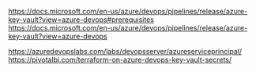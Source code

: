 https://docs.microsoft.com/en-us/azure/devops/pipelines/release/azure-key-vault?view=azure-devops#prerequisites
https://docs.microsoft.com/en-us/azure/devops/pipelines/release/azure-key-vault?view=azure-devops

https://azuredevopslabs.com/labs/devopsserver/azureserviceprincipal/
https://pivotalbi.com/terraform-on-azure-devops-key-vault-secrets/